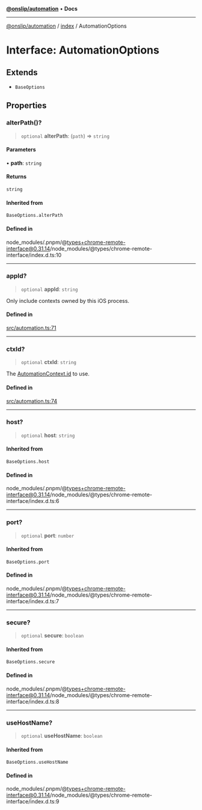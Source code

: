 [**@onslip/automation**](../../README.md) • **Docs**

***

[@onslip/automation](../../README.md) / [index](../README.md) / AutomationOptions

# Interface: AutomationOptions

## Extends

- `BaseOptions`

## Properties

### alterPath()?

> `optional` **alterPath**: (`path`) => `string`

#### Parameters

• **path**: `string`

#### Returns

`string`

#### Inherited from

`BaseOptions.alterPath`

#### Defined in

node\_modules/.pnpm/@types+chrome-remote-interface@0.31.14/node\_modules/@types/chrome-remote-interface/index.d.ts:10

***

### appId?

> `optional` **appId**: `string`

Only include contexts owned by this iOS process.

#### Defined in

[src/automation.ts:71](https://github.com/Onslip/automation/blob/aed87d3401609cf5df05adc6d1563b1b99f345fe/src/automation.ts#L71)

***

### ctxId?

> `optional` **ctxId**: `string`

The [AutomationContext.id](AutomationContext.md#id) to use.

#### Defined in

[src/automation.ts:74](https://github.com/Onslip/automation/blob/aed87d3401609cf5df05adc6d1563b1b99f345fe/src/automation.ts#L74)

***

### host?

> `optional` **host**: `string`

#### Inherited from

`BaseOptions.host`

#### Defined in

node\_modules/.pnpm/@types+chrome-remote-interface@0.31.14/node\_modules/@types/chrome-remote-interface/index.d.ts:6

***

### port?

> `optional` **port**: `number`

#### Inherited from

`BaseOptions.port`

#### Defined in

node\_modules/.pnpm/@types+chrome-remote-interface@0.31.14/node\_modules/@types/chrome-remote-interface/index.d.ts:7

***

### secure?

> `optional` **secure**: `boolean`

#### Inherited from

`BaseOptions.secure`

#### Defined in

node\_modules/.pnpm/@types+chrome-remote-interface@0.31.14/node\_modules/@types/chrome-remote-interface/index.d.ts:8

***

### useHostName?

> `optional` **useHostName**: `boolean`

#### Inherited from

`BaseOptions.useHostName`

#### Defined in

node\_modules/.pnpm/@types+chrome-remote-interface@0.31.14/node\_modules/@types/chrome-remote-interface/index.d.ts:9
